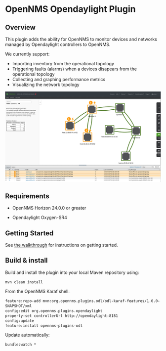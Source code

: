 # OpenNMS Opendaylight Plugin

## Overview

This plugin adds the ability for OpenNMS to monitor devices and networks managed by Opendaylight controllers to OpenNMS.

We currently support:
 * Importing inventory from the operational topology
 * Triggering faults (alarms) when a devices disapears from the operational topology
 * Collecting and graphing performance metrics
 * Visualizing the network topology

![](assets/images/mininet_topology_alarms.png "STUI in action")

## Requirements

* OpenNMS Horizon 24.0.0 or greater

* Opendaylight Oxygen-SR4

## Getting Started

See [the walkthrough](WALKTHROUGH.adoc) for instructions on getting started.

## Build & install

Build and install the plugin into your local Maven repository using:
```
mvn clean install
```

From the OpenNMS Karaf shell:
```
feature:repo-add mvn:org.opennms.plugins.odl/odl-karaf-features/1.0.0-SNAPSHOT/xml
config:edit org.opennms.plugins.opendaylight
property-set controllerUrl http://opendaylight:8181
config:update
feature:install opennms-plugins-odl
```

Update automatically:
```
bundle:watch *
```
